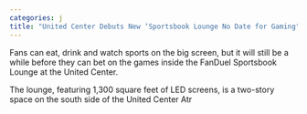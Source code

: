 ```yaml
---
categories: j
title: "United Center Debuts New ‘Sportsbook Lounge No Date for Gaming"
---
```


Fans can eat, drink and watch sports on the big screen, but it will still be a while before they can bet on the games inside the FanDuel Sportsbook Lounge at the United Center.



The lounge, featuring 1,300 square feet of LED screens, is a two-story space on the south side of the United Center Atr